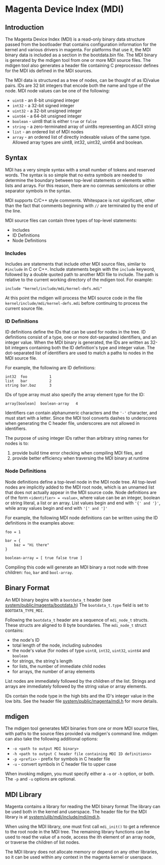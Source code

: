 # Magenta Device Index (MDI)

## Introduction

The Magenta Device Index (MDI) is a read-only binary data structure passed from the bootloader
that contains configuration information for the kernel and various drivers in magenta.
For platforms that use it, the MDI binary data is included as a section in the bootdata.bin file.
The MDI binary is generated by the mdigen tool from one or more MDI source files.
The mdigen tool also generates a header file containing C preprocessor defines for the MDI ids
defined in the MDI sources.

The MDI data is structured as a tree of nodes, can be thought of as ID/value pairs.
IDs are 32 bit integers that encode both the name and type of the node.
MDI node values can be one of the following:

 * `uint8` - an 8-bit unsigned integer
 * `int32` - a 32-bit signed integer
 * `uint32` - a 32-bit unsigned integer
 * `uint64` - a 64-bit unsigned integer
 * `boolean` -  uint8 that is either `true` or `false`
 * `string` - a zero-terminated array of uint8s representing an ASCII string
 * `list` - an ordered list of MDI nodes
 * `array` - an ordered list of directly indexable values of the same type.
   Allowed array types are uint8, int32, uint32, uint64 and boolean.

## Syntax

MDI has a very simple syntax with a small number of tokens and reserved words.
The syntax is so simple that no extra symbols are needed to determine the boundary between
top-level statements or elements within lists and arrays.
For this reason, there are no commas semicolons or other separator symbols in the syntax.

MDI supports C/C++ style comments. Whitespace is not significant,
other than the fact that comments beginning with `//` are terminated by the end of the line.

MDI source files can contain three types of top-level statements:
 * Includes
 * ID Definitions
 * Node Definitions

### Includes

Includes are statements that include other MDI source files, similar to `#include` in C or C++.
Include statements begin with the `include` keyword, followed by a double quoted path to another
MDI file to include. The path is relative to the current working directory of the mdigen tool.
For example:

`include "kernel/include/mdi/kernel-defs.mdi"`

At this point the mdigen will process the MDI source code in the file
`kernel/include/mdi/kernel-defs.mdi` before continuing to process the current source file.

### ID Definitions

ID definitions define the IDs that can be used for nodes in the tree.
ID definitions consist of a type, one or more dot-separated identifiers, and an integer value.
When the MDI binary is generated, the IDs are written as 32-bit integers containing both the
ID definition's type and integer value.
The dot-separated list of identifiers are used to match a paths to nodes in the MDI source file.

For example, the following are ID definitions:

```
int32  foo          1
list   bar          2
string bar.baz      3
```

IDs of type array must also specify the array element type for the ID:

```
array[boolean]  boolean-array   4
```

Identifiers can contain alphanumeric characters and the `'-'` character,
and must start with a letter. Since the MDI tool converts dashes to underscores when generating
the C header file, underscores are not allowed in identifiers.

The purpose of using integer IDs rather than arbitrary string names for nodes is to:
 1. provide build time error checking when compiling MDI files, and
 2. provide better efficiency when traversing the MDI binary at runtime

### Node Definitions

Node definitions define a top-level node in the MDI node tree.
All top-level nodes are implicitly added to the MDI root node,
which is an unnamed list that does not actually appear in the MDI source code.
Node definitions are of the form `<identifier> = <value>`,
where value can be an integer, boolean or string literal, a list or an array.
List values begin and end with `'{' and '}'`, while array values begin and end with `'[' and ']'`

For example, the following MDI node definitions can be written using the ID definitions
in the examples above:

```
foo = 1

bar = {
    baz = "Hi there"
}

boolean-array = [ true false true ]
```

Compiling this code will generate an MDI binary a root node with three children: `foo`, `bar`
and `bool-array`.

## Binary Format

An MDI binary begins with a `bootdata_t` header
(see [system/public/magenta/bootdata.h](../system/public/magenta/bootdata.h))
The `bootdata_t.type` field is set to `BOOTDATA_TYPE_MDI`.

Following the `bootdata_t` header are a sequence of `mdi_node_t` structs.
These structs are aligned to 8 byte boundaries.
The `mdi_node_t` struct contains:

 * the node's ID
 * total length of the node, including subnodes
 * the node's value (for nodes of type `uint8`, `int32`, `uint32`, `uint64` and `boolean`
 * for strings, the string's length
 * for lists, the number of immediate child nodes
 * for arrays, the number of array elements

List nodes are immediately followed by the children of the list. Strings and arrays are
immediately followed by the string value or array elements.

IDs contain the node type in the high bits and the ID's integer value in the low bits.
See the header file [system/public/magenta/mdi.h](../system/public/magenta/mdi.h) for more details.

## mdigen

The mdigen tool generates MDI binaries from one or more MDI source files,
with paths to the source files provided via mdigen's command line.
mdigen can also take the following additional options:

 * `-o <path to output MDI binary>`
 * `-h <path to output C header file containing MDI ID definitions>`
 * `-p <prefix>` - prefix for symbols in C header file
 * `-u` - convert symbols in C header file to upper case

When invoking mdigen, you must specify either a `-o` or `-h` option, or both.
The `-p` and `-u` options are optional.

## MDI Library

Magenta contains a library for reading the MDI binary format
 The library can be used both in the kernel and userspace.
The header file for the MDI library is at
[system/ulib/mdi/include/mdi/mdi.h](../system/ulib/mdi/include/mdi/mdi.h).

When using the MDI library, one must first call `mdi_init()` to get a reference
to the root node in the MDI tree. The remaining library functions can be used to read
the value of a node, access the ith element of an array node,
or traverse the children of list nodes.

The MDI library does not allocate memory or depend on any other libraries,
so it can be used within any context in the magenta kernel or userspace.
